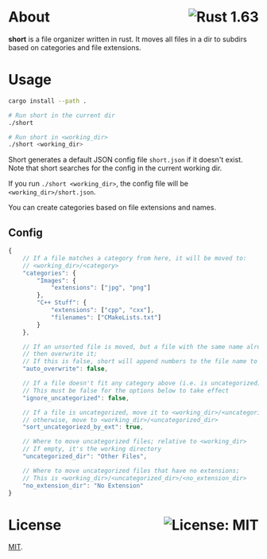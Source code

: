 # About <a href="https://www.rust-lang.org/"><img align="right" src="https://img.shields.io/badge/Rust-1.63-F74C00?logo=rust" alt="Rust 1.63" /></a>

**short** is a file organizer written in rust. It moves all files in a dir to subdirs based on categories and file extensions.

# Usage

```sh
cargo install --path .

# Run short in the current dir
./short

# Run short in <working_dir>
./short <working_dir>
```

Short generates a default JSON config file `short.json` if it doesn't exist. Note that short searches for the config in the current working dir.

If you run `./short <working_dir>`, the config file will be `<working_dir>/short.json`.

You can create categories based on file extensions and names.

## Config

```js
{
    // If a file matches a category from here, it will be moved to:
    // <working_dir>/<category>
    "categories": {
        "Images": {
            "extensions": ["jpg", "png"]
        },
        "C++ Stuff": {
            "extensions": ["cpp", "cxx"],
            "filenames": ["CMakeLists.txt"] 
        }
    },

    // If an unsorted file is moved, but a file with the same name already exists in the destination,
    // then overwrite it;
    // If this is false, short will append numbers to the file name to solve the conflict
    "auto_overwrite": false,

    // If a file doesn't fit any category above (i.e. is uncategorized), don't move it anywhere;
    // This must be false for the options below to take effect
    "ignore_uncategorized": false,

    // If a file is uncategorized, move it to <working_dir>/<uncategorized_dir>/<ext> where <ext> is the file extension;
    // otherwise, move to <working_dir>/<uncategorized_dir>
    "sort_uncategoriezd_by_ext": true,

    // Where to move uncategorized files; relative to <working_dir>
    // If empty, it's the working directory
    "uncategorized_dir": "Other Files",

    // Where to move uncategorized files that have no extensions;
    // This is <working_dir>/<uncategorized_dir>/<no_extension_dir>
    "no_extension_dir": "No Extension"
}
```

# License <a href="https://github.com/UnexomWid/short/blob/master/LICENSE"><img align="right" src="https://img.shields.io/badge/License-MIT-blue.svg" alt="License: MIT" /></a>

[MIT](https://github.com/UnexomWid/short/blob/master/LICENSE).